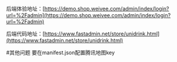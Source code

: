 后端体验地址：[https://demo.shop.weivee.com/admin/index/login?url=%2Fadmin](https://demo.shop.weivee.com/admin/index/login?url=%2Fadmin)

后端代码地址：[https://www.fastadmin.net/store/unidrink.html](https://www.fastadmin.net/store/unidrink.html)

#其他问题
要在manifest.json配置腾讯地图key